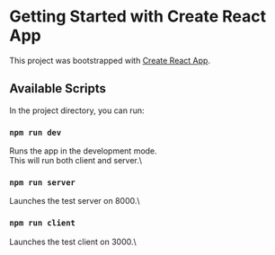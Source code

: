 # Getting Started with Create React App

This project was bootstrapped with [Create React App](https://github.com/facebook/create-react-app).

## Available Scripts

In the project directory, you can run:

### `npm run dev `

Runs the app in the development mode.\
This will run both client and server.\

### `npm run server`

Launches the test server on 8000.\


### `npm run client`

Launches the test client  on 3000.\




